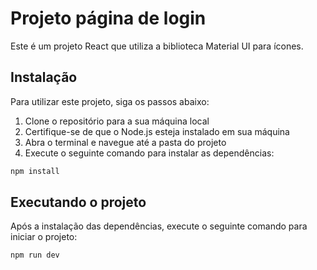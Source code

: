 # Projeto página de login

Este é um projeto React que utiliza a biblioteca Material UI para ícones.

## Instalação

Para utilizar este projeto, siga os passos abaixo:

1. Clone o repositório para a sua máquina local
2. Certifique-se de que o Node.js esteja instalado em sua máquina
3. Abra o terminal e navegue até a pasta do projeto
4. Execute o seguinte comando para instalar as dependências:

```bash
npm install
```

## Executando o projeto

Após a instalação das dependências, execute o seguinte comando para iniciar o projeto:

```bash
npm run dev
```